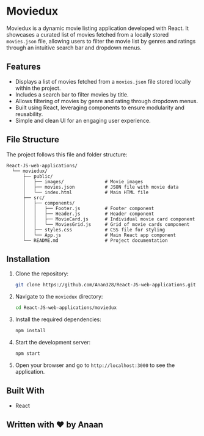 
# Moviedux

Moviedux is a dynamic movie listing application developed with React. It showcases a curated list of movies fetched from a locally stored `movies.json` file, allowing users to filter the movie list by genres and ratings through an intuitive search bar and dropdown menus.

## Features

- Displays a list of movies fetched from a `movies.json` file stored locally within the project.
- Includes a search bar to filter movies by title.
- Allows filtering of movies by genre and rating through dropdown menus.
- Built using React, leveraging components to ensure modularity and reusability.
- Simple and clean UI for an engaging user experience.

## File Structure

The project follows this file and folder structure:

```
React-JS-web-applications/
  └── moviedux/
      ├── public/
      │   ├── images/               # Movie images
      │   ├── movies.json           # JSON file with movie data
      │   └── index.html            # Main HTML file
      ├── src/
      │   ├── components/
      │   │   ├── Footer.js         # Footer component
      │   │   ├── Header.js         # Header component
      │   │   ├── MovieCard.js      # Individual movie card component
      │   │   └── MoviesGrid.js     # Grid of movie cards component
      │   ├── styles.css            # CSS file for styling
      │   └── App.js                # Main React app component
      └── README.md                 # Project documentation
```

## Installation

1. Clone the repository:
   ```bash
   git clone https://github.com/Anan328/React-JS-web-applications.git
   ```

2. Navigate to the `moviedux` directory:
   ```bash
   cd React-JS-web-applications/moviedux
   ```

3. Install the required dependencies:
   ```bash
   npm install
   ```

4. Start the development server:
   ```bash
   npm start
   ```

5. Open your browser and go to `http://localhost:3000` to see the application.

## Built With

- React

## Written with ❤️ by Anaan
